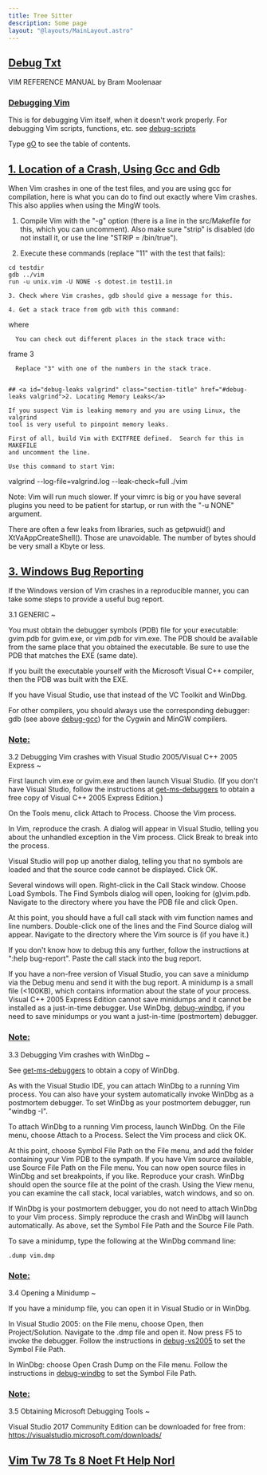 ```yaml
---
title: Tree Sitter
description: Some page
layout: "@layouts/MainLayout.astro"
---
```



## <a id="Nvim" class="section-title" href="#Nvim"> Debug Txt</a> 

VIM REFERENCE MANUAL    by Bram Moolenaar


### <a id="debug-vim" class="section-title" href="#debug-vim">Debugging Vim</a>

This is for debugging Vim itself, when it doesn't work properly.
For debugging Vim scripts, functions, etc. see [debug-scripts](#debug-scripts)

Type [gO](#gO) to see the table of contents.


## <a id="debug-gcc gdb" class="section-title" href="#debug-gcc gdb">1. Location of a Crash, Using Gcc and Gdb</a> 

When Vim crashes in one of the test files, and you are using gcc for
compilation, here is what you can do to find out exactly where Vim crashes.
This also applies when using the MingW tools.

1. Compile Vim with the "-g" option (there is a line in the src/Makefile for
this, which you can uncomment).  Also make sure "strip" is disabled (do not
install it, or use the line "STRIP = /bin/true").

2. Execute these commands (replace "11" with the test that fails):
```
cd testdir
gdb ../vim
run -u unix.vim -U NONE -s dotest.in test11.in

3. Check where Vim crashes, gdb should give a message for this.

4. Get a stack trace from gdb with this command:
```
where

```
  You can check out different places in the stack trace with:
```
frame 3

```
  Replace "3" with one of the numbers in the stack trace.


## <a id="debug-leaks valgrind" class="section-title" href="#debug-leaks valgrind">2. Locating Memory Leaks</a> 

If you suspect Vim is leaking memory and you are using Linux, the valgrind
tool is very useful to pinpoint memory leaks.

First of all, build Vim with EXITFREE defined.  Search for this in MAKEFILE
and uncomment the line.

Use this command to start Vim:
```
valgrind --log-file=valgrind.log --leak-check=full ./vim

Note: Vim will run much slower.  If your vimrc is big or you have several
plugins you need to be patient for startup, or run with the "-u NONE"
argument.

There are often a few leaks from libraries, such as getpwuid() and
XtVaAppCreateShell().  Those are unavoidable.  The number of bytes should be
very small a Kbyte or less.


## <a id="debug-win32" class="section-title" href="#debug-win32">3. Windows Bug Reporting</a> 

If the Windows version of Vim crashes in a reproducible manner, you can take
some steps to provide a useful bug report.


3.1 GENERIC ~

You must obtain the debugger symbols (PDB) file for your executable: gvim.pdb
for gvim.exe, or vim.pdb for vim.exe. The PDB should be available from the
same place that you obtained the executable. Be sure to use the PDB that
matches the EXE (same date).

If you built the executable yourself with the Microsoft Visual C++ compiler,
then the PDB was built with the EXE.

If you have Visual Studio, use that instead of the VC Toolkit and WinDbg.

For other compilers, you should always use the corresponding debugger: gdb
(see above [debug-gcc](#debug-gcc)) for the Cygwin and MinGW compilers.


### <a id="debug-vs2005" class="section-title" href="#debug-vs2005">Note:</a>
3.2 Debugging Vim crashes with Visual Studio 2005/Visual C++ 2005 Express ~

First launch vim.exe or gvim.exe and then launch Visual Studio.  (If you don't
have Visual Studio, follow the instructions at [get-ms-debuggers](#get-ms-debuggers) to obtain a
free copy of Visual C++ 2005 Express Edition.)

On the Tools menu, click Attach to Process.  Choose the Vim process.

In Vim, reproduce the crash.  A dialog will appear in Visual Studio, telling
you about the unhandled exception in the Vim process.  Click Break to break
into the process.

Visual Studio will pop up another dialog, telling you that no symbols are
loaded and that the source code cannot be displayed.  Click OK.

Several windows will open.  Right-click in the Call Stack window.  Choose Load
Symbols.  The Find Symbols dialog will open, looking for (g)vim.pdb.  Navigate
to the directory where you have the PDB file and click Open.

At this point, you should have a full call stack with vim function names and
line numbers.  Double-click one of the lines and the Find Source dialog will
appear.  Navigate to the directory where the Vim source is (if you have it.)

If you don't know how to debug this any further, follow the instructions
at ":help bug-report".  Paste the call stack into the bug report.

If you have a non-free version of Visual Studio, you can save a minidump via
the Debug menu and send it with the bug report.  A minidump is a small file
(<100KB), which contains information about the state of your process.
Visual C++ 2005 Express Edition cannot save minidumps and it cannot be
installed as a just-in-time debugger. Use WinDbg, [debug-windbg](#debug-windbg), if you
need to save minidumps or you want a just-in-time (postmortem) debugger.

### <a id="debug-windbg" class="section-title" href="#debug-windbg">Note:</a>
3.3 Debugging Vim crashes with WinDbg ~

See [get-ms-debuggers](#get-ms-debuggers) to obtain a copy of WinDbg.

As with the Visual Studio IDE, you can attach WinDbg to a running Vim process.
You can also have your system automatically invoke WinDbg as a postmortem
debugger. To set WinDbg as your postmortem debugger, run "windbg -I".

To attach WinDbg to a running Vim process, launch WinDbg. On the File menu,
choose Attach to a Process. Select the Vim process and click OK.

At this point, choose Symbol File Path on the File menu, and add the folder
containing your Vim PDB to the sympath. If you have Vim source available,
use Source File Path on the File menu. You can now open source files in WinDbg
and set breakpoints, if you like. Reproduce your crash. WinDbg should open the
source file at the point of the crash. Using the View menu, you can examine
the call stack, local variables, watch windows, and so on.

If WinDbg is your postmortem debugger, you do not need to attach WinDbg to
your Vim process. Simply reproduce the crash and WinDbg will launch
automatically. As above, set the Symbol File Path and the Source File Path.

To save a minidump, type the following at the WinDbg command line:
```
.dump vim.dmp

```

### <a id="debug-minidump" class="section-title" href="#debug-minidump">Note:</a>
3.4 Opening a Minidump ~

If you have a minidump file, you can open it in Visual Studio or in WinDbg.

In Visual Studio 2005: on the File menu, choose Open, then Project/Solution.
Navigate to the .dmp file and open it. Now press F5 to invoke the debugger.
Follow the instructions in [debug-vs2005](#debug-vs2005) to set the Symbol File Path.

In WinDbg: choose Open Crash Dump on the File menu. Follow the instructions in
[debug-windbg](#debug-windbg) to set the Symbol File Path.

### <a id="get-ms-debuggers" class="section-title" href="#get-ms-debuggers">Note:</a>
3.5 Obtaining Microsoft Debugging Tools ~

Visual Studio 2017 Community Edition can be downloaded for free from:
https://visualstudio.microsoft.com/downloads/


## <a id="" class="section-title" href="#">Vim Tw 78 Ts 8 Noet Ft Help Norl</a> 



